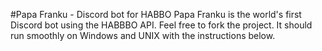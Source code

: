 #Papa Franku - Discord bot for HABBO
Papa Franku is the world's first Discord bot using the HABBBO API.
Feel free to fork the project. It should run smoothly on Windows and UNIX with the instructions below.
